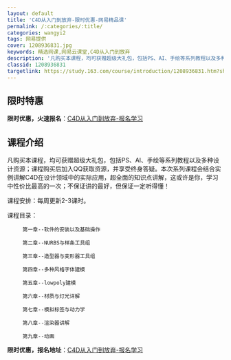 ```yaml
---
layout: default
title: 'C4D从入门到放弃-限时优惠-网易精品课'
permalink: /:categories/:title/
categories: wangyi2
tags: 网易提供
cover: 1208936831.jpg
keywords: 精选网课,网易云课堂,C4D从入门到放弃
description: '凡购买本课程，均可获赠超级大礼包，包括PS、AI、手绘等系列教程以及多种设计资源；课程购买后加入QQ获取资源，并享受终身'
classid: 1208936831
targetlink: https://study.163.com/course/introduction/1208936831.htm?share=1&shareId=1025206652&utm_campaign=share&utm_medium=iphoneShare&utm_source=&utm_u=1025206652
---
```


## 限时特惠

**限时优惠，火速报名**：[C4D从入门到放弃-报名学习](https://study.163.com/course/introduction/1208936831.htm?share=1&shareId=1025206652&utm_campaign=share&utm_medium=iphoneShare&utm_source=&utm_u=1025206652)

## 课程介绍

凡购买本课程，均可获赠超级大礼包，包括PS、AI、手绘等系列教程以及多种设计资源；课程购买后加入QQ获取资源，并享受终身答疑。本次系列课程会结合实例讲解C4D在设计领域中的实际应用，超全面的知识点讲解，这或许是你，学习中性价比最高的一次；不保证讲的最好，但保证一定听得懂！

课程安排：每周更新2-3课时。

课程目录：

         第一章--软件的安装以及基础操作

         第二章--NURBS与样条工具组

         第三章--造型器与变形器工具组

         第四章--多种风格字体建模

         第五章--lowpoly建模

         第六章--材质与灯光详解

         第七章--模拟标签与动力学

         第八章--渲染器讲解

         第九章--动画

**限时优惠，报名地址**：[C4D从入门到放弃-报名学习](https://study.163.com/course/introduction/1208936831.htm?share=1&shareId=1025206652&utm_campaign=share&utm_medium=iphoneShare&utm_source=&utm_u=1025206652)

